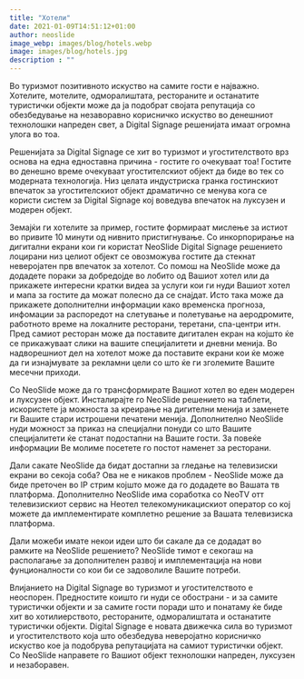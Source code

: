 ```yaml
---
title: "Хотели"
date: 2021-01-09T14:51:12+01:00
author: neoslide
image_webp: images/blog/hotels.webp
image: images/blog/hotels.jpg
description : ""
---
```

   Во туризмот позитивното искуство на самите гости е најважно. Хотелите, мотелите, одморалиштата, рестораните и останатите туристички објекти може да ја подобрат својата репутација со обезбедување на незаворавно корисничко искуство во денешниот технолошки напреден свет, а Digital Signage решенијата имаат огромна улога во тоа. 

   Решенијата за Digital Signage се хит во туризмот и угостителството врз основа на една едноставна причина - гостите го очекуваат тоа! Гостите во денешно време очекуваат угостителскиот објект да биде во тек со модерната технологија. Низ целата индустриска гранка гостинскиот впечаток за угостителскиот објект драматично се менува кога се користи систем за Digital Signage кој воведува впечаток на луксузен и модерен објект.

   Земајќи ги хотелите за пример, гостите формираат мислење за истиот во привите 10 минути од нивнито пристигнување. Со инкорпорирање на дигитални екрани кои ги користат NeoSlide Digital Signage решението лоцирани низ целиот објект се овозможува гостите да стекнат неверојатен прв впечаток за хотелот. Со помош на NeoSlide може да додадете пораки за добредојде во лобито од Вашиот хотел или да прикажете интересни кратки видеа за услуги кои ги нуди Вашиот хотел и мапа за гостите да можат полесно да се снајдат. Исто така може да прикажете дополнителни информации како временска прогноза, инфомации за распоредот на слетување и полетување на аеродромите, работното време на локалните ресторани, теретани, спа-центри итн. Пред самиот ресторан може да поставите дигитален екран на којшто ќе се прикажуваат слики на вашите специјалитети и дневни менија. Во надворешниот дел на хотелот може да поставите екрани кои ќе може да ги изнајмувате за рекламни цели со што ќе ги зголемите Вашите месечни приходи. 

   Со NeoSlide може да го трансформирате Вашиот хотел во еден модерен и луксузен објект. Инсталирајте го NeoSlide решението на таблети, искористете ја можноста за креирање на дигителни менија и заменете ги Вашите стари истрошени печатени менија. Дополнително NeoSlide нуди можност за приказ на специјални понуди со што Вашите специјалитети ќе станат подостапни на Вашите гости. За повеќе информации Ве молиме посетете го постот наменет за ресторани.

   Дали сакате NeoSlide да бидат достапни за гледање на телевизиски екрани во секоја соба? Ова не е никаков проблем - NeoSlide може да биде преточен во IP стрим којшто може да го додадете во Вашата тв платформа. Дополнително NeoSlide има соработка со NeoTV отт телевизискиот сервис на Неотел телекомуникацискиот оператор со кој можете да имплементирате комплетно решение за Вашата телевизиска платформа.

   Дали можеби имате некои идеи што би сакале да се додадат во рамките на NeoSlide решението? NeoSlide тимот е секогаш на располагање за дополнителен развој и имплементација на нови фунционалности со кои би се задоволиле Вашите потреби.

   Влијанието на Digital Signage во туризмот и угостителството е неоспорен. Предностите коишто ги нуди се обострани - и за самите туристички објекти и за самите гости поради што и понатаму ќе биде хит во хотилиерството, рестораните, одморалиштата и останатите туристички објекти. Digital Signage е новата движечка сила во туризмот и угостителството која што обезбедува неверојатно корисничко искуство кое ја подобрува репутацијата на самиот туристички објект. Со NeoSlide направете го Вашиот објект технолошки напреден, луксузен и незаборавен.
